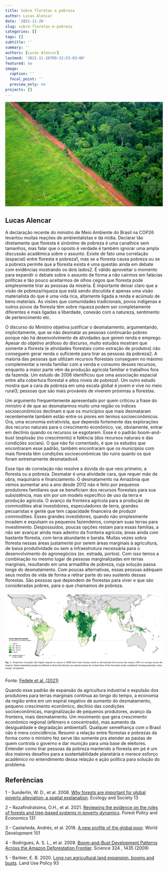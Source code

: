 ```yaml
---
title: Sobre floretas e pobreza
author: Lucas Alencar
date: '2021-11-26'
slug: sobre-floretas-e-pobreza
categories: []
tags: []
subtitle: ''
summary: ''
authors: [Lucas Alencar]
lastmod: '2021-11-26T09:32:53-03:00'
featured: no
image:
  caption: ''
  focal_point: ''
  preview_only: no
projects: []
---
```

<img src=defor.jpg>

## Lucas Alencar

A declaração recente do ministro de Meio Ambiente do Brasil na COP26 levantou muitas reações de ambientalistas e da mídia. Declarar tão diretamente que floresta é sinônimo de pobreza é uma canalhice sem tamanhos, mas falar que o oposto é verdade é também ignorar uma ampla discussão acadêmica sobre o assunto. Existe de fato uma correlação (espacial) entre floresta e pobreza1, mas se a floresta causa pobreza ou se a pobreza permite que a floresta exista é uma questão ainda em debate com evidências mostrando os dois lados2. É válido aproveitar o momento para expandir o debate sobre o assunto de forma a não cairmos em falácias políticas e tão pouco aceitarmos de olhos cegos que floresta pode simplesmente tirar as pessoas da miséria. É importante deixar claro que a visão de pobreza/riqueza que está sendo discutida é apenas uma visão materialista do que é uma vida rica, altamente ligada a renda e acúmulo de bens materiais. As visões que comunidades tradicionais, povos indígenas e outros povos da floresta têm sobre riqueza podem ser completamente diferentes e mais ligadas a liberdade, conexão com a natureza, sentimento de pertencimento etc.

O discurso do Ministro objetiva justificar o desmatamento, argumentando, implicitamente, que se não desmatar as pessoas continuarão pobres porque não há desenvolvimento de atividades que gerem renda e emprego. Apesar do objetivo ardiloso do discurso, muito estudos mostram que somente a floresta (e atividades florestais como extração de produtos) não conseguem gerar renda o suficiente para tirar as pessoas da pobreza2. A maioria das pessoas que utilizam recursos florestais conseguem no máximo complementar a renda familiar com a venda e consumo desses recursos, enquanto a maior parte vêm da produção agrícola familiar e trabalhos fora da fazenda. Um estudo de 2008 identificou que uma associação espacial entre alta cobertura florestal e altos níveis de pobreza1. Um outro estudo mostra que a cara da pobreza em uma escala global é jovem e vive no meio rural3; pessoas que são mais prováveis de viverem próximas a florestas.

Um argumento frequentemente apresentado por quem criticou a frase do ministro é de que ao desmatarmos muito uma região os índices socioeconômicos declinam e que os municípios que mais desmataram recentemente também estão entre os piores em termos socioeconômicos. Ora, uma economia extrativista, que dependa fortemente das explorações dos recurso naturais para o crescimento econômico, vai, obviamente, entrar em declínio quando os recursos se esgotarem. Esse é o padrão boom-and-bust (explosão (no crescimento) e falência (dos recursos naturais e das condições sociais). O que não foi comentado, é que os estudos que encontraram esse padrão, também encontraram que os municípios com mais floresta têm condições socioeconômicas tão ruins quanto os que foram extremamente desmatados4. 

Esse tipo de correlação não resolve a dúvida do que veio primeiro, a floresta ou a pobreza. Desmatar é uma atividade cara, que requer mão de obra, maquinário e financiamento. O desmatamento na Amazônia que vemos aumentar ano a ano desde 2012 não é feito por pequenos produtores familiares que se beneficiam dos recursos florestais para sua subsistência, mas sim por um modelo específico de uso da terra e produção agrícola. O avanço da fronteira agrícola para a produção de commodities atrai investidores, especuladores de terra, grandes pecuaristas e gente que tem capacidade financeira de produzir commodities. Esses grandes investidores, quando não simplesmente invadem e expulsam os pequenos fazendeiros, compram suas terras para investimento. Despossuídos, poucas opções restam para essas famílias, a não ser avançar ainda mais adentro da fronteira agrícola; áreas ainda com bastante floresta, com terra abundante e barata. Muitas vezes sobra floresta nessas áreas justamente por serem áreas marginais à agricultura, de baixa produtividade ou sem a infraestrutura necessária para o desenvolvimento do agronegócios (ex. estrada, portos). Com isso temos a combinação no mesmo lugar de pessoas marginalizadas em terras marginais, resultando em uma armadilha de pobreza, cuja solução passa longe do desmatamento. Com poucas alternativas, essas pessoas adéquam seus modos de vida de forma a retirar parte do seu sustento dessas florestas. São pessoas que dependem de florestas para viver e que são consideradas pobres, para o que chamamos de pobreza. 


<img src=forest_people.png>

Fonte: [Fedele et al. (2021)](https://doi.org/10.1016/j.gloenvcha.2021.102368)

Quando esse padrão de expansão da agricultura industrial e expulsão dos produtores para terras marginais continua ao longo do tempo, a economia da região entra em um espiral negativo de aumento do desmatamento, pequeno crescimento econômico, declínio das condições socioeconômicas, marginalização de pequenos produtores, avanço da fronteira, mais desmatamento.  Um movimento que gera crescimento econômico regional (efêmero e concentrado), mas aumento da desigualdade e degradação ambiental5. Qualquer semelhança com o Brasil não é mera coincidência. Resumir a relação entre florestas e pobrezas da forma como o ministro fez serve tão somente pra atender as pautas de quem controla o governo e dar munição para uma base de eleitores. Entender como tirar pessoas da pobreza mantendo a floresta em pé é um dos maiores desafios para a sustentabilidade planetária e merece esforço acadêmico no entendimento dessa relação e ação política para solução do problema. 

## Referências
1 - Sunderlin, W. D., et al. 2008. [Why forests are important for global poverty alleviation: a spatial explanation](http://www.ecologyandsociety.org/vol13/iss2/art24/). Ecology and Society 13

2 – Razafindratsima, O.H., et al. 2021. [Reviewing the evidence on the roles of forests and tree-based systems in poverty dynamics](https://doi.org/10.1016/j.forpol.2021.102576). Forest Policy and Economics 131

3 - Castañeda, Andrés, et al. 2018. [A new profile of the global poor](https://doi.org/10.1016/j.worlddev.2017.08.002). World Development 101 

4 - Rodrigues, A. S. L., et al. 2009. [Boom-and-Bust Development Patterns Across the Amazon Deforestation Frontier](https://www.researchgate.net/publication/26287028_Boom-and-Bust_Development_Patterns_Across_the_Amazon_Deforestation_Frontier). Science 324 , 1435 (2009)

5 - Barbier, E. B. 2020. [Long run agricultural land expansion, booms and busts](https://doi.org/10.1016/j.landusepol.2019.01.011). Land Use Policy 93
